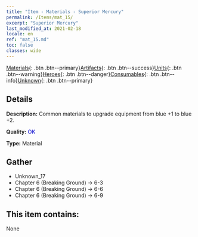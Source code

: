 ```yaml
---
title: "Item - Materials - Superior Mercury"
permalink: /Items/mat_15/
excerpt: "Superior Mercury"
last_modified_at: 2021-02-18
locale: en
ref: "mat_15.md"
toc: false
classes: wide
---
```

 [Materials](/Items/){: .btn .btn--primary}[Artifacts](/Items/Artifacts/){: .btn .btn--success}[Units](/Items/Units/){: .btn .btn--warning}[Heroes](/Items/Heroes/){: .btn .btn--danger}[Consumables](/Items/Consumables/){: .btn .btn--info}[Unknown](/Items/Unknown/){: .btn .btn--primary}

## Details
 **Description:** Common materials to upgrade equipment from blue +1 to blue +2.

 **Quality:** <span style="color: #0000CD">OK</span>

 **Type:** Material

## Gather

*    Unknown_17 
*    Chapter 6 (Breaking Ground) -> 6-3 
*    Chapter 6 (Breaking Ground) -> 6-6 
*    Chapter 6 (Breaking Ground) -> 6-9 

## This item contains:

  None


